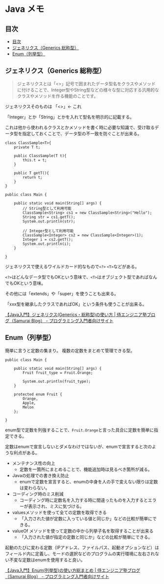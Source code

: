 # Java メモ

## 目次

<!-- TOC depthFrom:2 -->

- [目次](#目次)
- [ジェネリクス（Generics 総称型）](#ジェネリクスgenerics-総称型)
- [Enum（列挙型）](#enum列挙型)

<!-- /TOC -->

<div style="page-break-before:always"></div>

## ジェネリクス（Generics 総称型）

>ジェネリクスとは「<>」記号で囲まれたデータ型名をクラスやメソッドに付けることで、Integer型やString型などの様々な型に対応する汎用的なクラスやメソッドを作る機能のことです。

ジェネリクスそのものは 「<>」← これ

「Integer」とか「String」とかを入れて型名を明示的に記載する。

これは他から使われるクラスとかメソッドを書く時に必要な知識で、受け取るデータ型を指定しておくことで、データ型の不一致を防ぐことが出来る。


```
class ClassSample<T>{
    private T t;

    public ClassSample(T t){
        this.t = t;
    }

    public T getT(){
        return t;
    }
}

public class Main {

    public static void main(String[] args) {
        // String型として利用可能
        ClassSample<String> cs1 = new ClassSample<String>("Hello");
        String str = cs1.getT();
        System.out.println(str);

        // Integer型として利用可能
        ClassSample<Integer> cs2 = new ClassSample<Integer>(1);
        Integer i = cs2.getT();
        System.out.println(i);
    }

}
```

ジェネリクスで使えるワイルドカード的なもので`<?>` `<T>`などがある。

`<?>`はどんなデータ型でもOKという意味で、`<T>`はオブジェクト型であればなんでもOKという意味。

その他には「extends」や「super」を使うことも出来る。

「xxx型を継承したクラスであればOK」という条件も使うことが出来る。

[【Java入門】ジェネリクス\(Generics・総称型\)の使い方 \| 侍エンジニア塾ブログ（Samurai Blog） \- プログラミング入門者向けサイト](https://www.sejuku.net/blog/22699)

<div style="page-break-before:always"></div>

## Enum（列挙型）

簡単に言うと定数の集まり。
複数の定数をまとめて管理できる型。

```
public class Main {

    public static void main(String[] args) {
        Fruit fruit_type = Fruit.Orange;

        System.out.println(fruit_type);
    }

    protected enum Fruit {
        Orange,
        Apple,
        Melon
    };

}
```

enum型で定数を列強することで、`Fruit.Orange`と言った具合に定数を簡単に指定できる。

定数はenumで宣言しないとダメなわけではないが、enumで宣言すると次のような利点がある。

- メンテナンス性の向上
  - 定数を一箇所にまとめることで、機能追加時は見るべき箇所が減る。
- Javaの処理での書き換え防止
  - enumで定数を宣言すると、enumの中身を人の手で変えない限りは定数は変わらない。
- コーディング時のミス削減
  - コーディング時に定数名を入力する時に間違ったものを入力するとエラーが表示され、ミスに気づける。
- valuesメソッドを使って全ての定数を取得できる
  - 「入力された値が定数に入っている値と同じか」などの比較が簡単にできる。
- valueOf メソッドを使って定数の中から列挙子名を取得することが出来る
  - 「入力された値が指定の定数と同じか」などの比較が簡単にできる。

起動のたびに変わる定数（IPアドレス、ファイルパス、起動オプションなど）はフィールド内に定義し、モードの選択などのプログラムの実行環境に左右されない不変な定数はenumを使用すると良い。


[【Java入門】Enum\(列挙型\)の使い方総まとめ \| 侍エンジニア塾ブログ（Samurai Blog） \- プログラミング入門者向けサイト](https://www.sejuku.net/blog/14779)

<div style="page-break-before:always"></div>